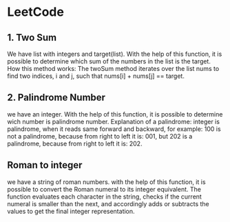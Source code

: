 # LeetCode

## 1. Two Sum
We have list with integers and target(list).
With the help of this function, it is possible to determine which sum of the numbers in the list is the target.
How this method works:
The twoSum method iterates over the list nums to find two indices, i and j, such that nums[i] + nums[j] == target.

## 2. Palindrome Number
we have an integer.
With the help of this function, it is possible to determine wich number is palindrome number.
Explanation of a palindrome: integer is palindrome, when it reads same forward and backward, for example:
100 is not a palindrome, because from right to left it is: 001, but 202 is a palindrome, because from right to left
it is: 202.

## Roman to integer
we have a string of roman numbers.
with the help of this function, it is possible to convert the Roman numeral to its integer equivalent.
The function evaluates each character in the string, checks if the current numeral is smaller than the next, and accordingly adds or subtracts the values to get the final integer representation.